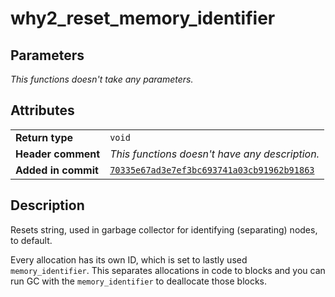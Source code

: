 <!--
This is part of WHY2
Copyright (C) 2022 Václav Šmejkal

This program is free software: you can redistribute it and/or modify
it under the terms of the GNU General Public License as published by
the Free Software Foundation, either version 3 of the License, or
(at your option) any later version.

This program is distributed in the hope that it will be useful,
but WITHOUT ANY WARRANTY; without even the implied warranty of
MERCHANTABILITY or FITNESS FOR A PARTICULAR PURPOSE.  See the
GNU General Public License for more details.

You should have received a copy of the GNU General Public License
along with this program.  If not, see <https://www.gnu.org/licenses/>.
-->

# why2_reset_memory_identifier

## Parameters

*This functions doesn't take any parameters.*

## Attributes

|                     |                                                |
| ------------------  | ---------------------------------------------- |
| **Return type**     | `void`                                         |
| **Header comment**  | *This functions doesn't have any description.* |
| **Added in commit** | [`70335e67ad3e7ef3bc693741a03cb91962b91863`](https://github.com/ENGO150/WHY2/commit/70335e67ad3e7ef3bc693741a03cb91962b91863) |

## Description

Resets string, used in garbage collector for identifying (separating) nodes, to default.

Every allocation has its own ID, which is set to lastly used `memory_identifier`. This separates allocations in code to blocks and you can run GC with the `memory_identifier` to deallocate those blocks.